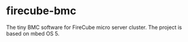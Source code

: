 # firecube-bmc
The tiny BMC software for FireCube micro server cluster. The project is based on mbed OS 5.

